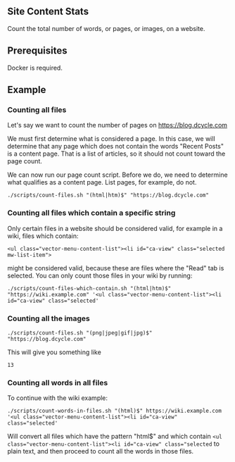 Site Content Stats
-----

Count the total number of words, or pages, or images, on a website.

Prerequisites
-----

Docker is required.

Example
-----

### Counting all files

Let's say we want to count the number of pages on https://blog.dcycle.com

We must first determine what is considered a page. In this case, we will determine that any page which does not contain the words "Recent Posts" is a content page. That is a list of articles, so it should not count toward the page count.

We can now run our page count script. Before we do, we need to determine what qualifies as a content page. List pages, for example, do not.

    ./scripts/count-files.sh "(html|htm)$" "https://blog.dcycle.com"

### Counting all files which contain a specific string

Only certain files in a website should be considered valid, for example in a wiki, files which contain:

    <ul class="vector-menu-content-list"><li id="ca-view" class="selected mw-list-item">

might be considered valid, because these are files where the "Read" tab is selected. You can only count those files in your wiki by running:

    ./scripts/count-files-which-contain.sh "(html|htm)$" "https://wiki.example.com" '<ul class="vector-menu-content-list"><li id="ca-view" class="selected'

### Counting all the images

    ./scripts/count-files.sh "(png|jpeg|gif|jpg)$" "https://blog.dcycle.com"

This will give you something like

    13

### Counting all words in all files

To continue with the wiki example:

    ./scripts/count-words-in-files.sh "(html)$" https://wiki.example.com '<ul class="vector-menu-content-list"><li id="ca-view" class="selected'

Will convert all files which have the pattern "html$" and which contain `<ul class="vector-menu-content-list"><li id="ca-view" class="selected` to plain text, and then proceed to count all the words in those files.



